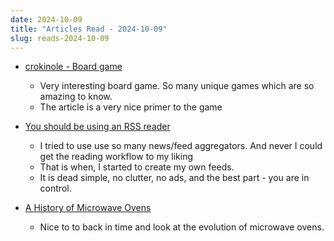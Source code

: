 ```yaml
---
date: 2024-10-09
title: "Articles Read - 2024-10-09"
slug: reads-2024-10-09
---
```




* [crokinole - Board game][1]
  * Very interesting board game. So many unique games which are so amazing to know.
  * The article is a very nice primer to the game

* [You should be using an RSS reader][2]
  * I tried to use use so many news/feed aggregators. And never I could get the reading workflow to my liking
  * That is when, I started to create my own feeds.
  * It is dead simple, no clutter, no ads, and the best part - you are in control.

* [A History of Microwave Ovens][3]
  * Nice to to back in time and look at the evolution of microwave ovens.



  [1]: https://pudding.cool/2024/10/crokinole/
  [2]: https://pluralistic.net/2024/10/16/keep-it-really-simple-stupid/
  [3]: https://taylor.town/history-of-microwave-ovens
